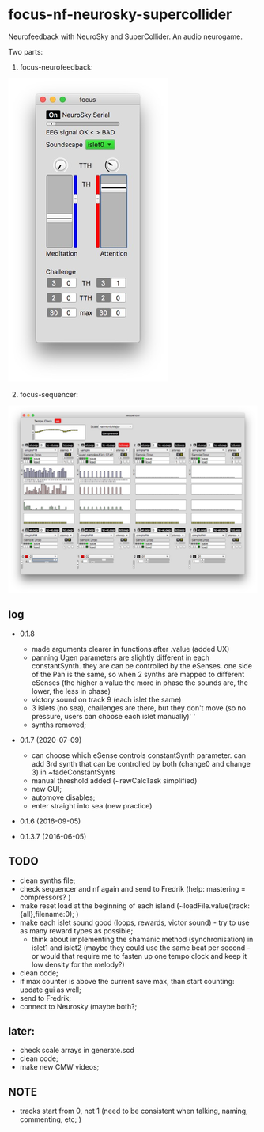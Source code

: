 # focus-nf-neurosky-supercollider

Neurofeedback with NeuroSky and SuperCollider. An audio neurogame.

Two parts:

1. focus-neurofeedback:

![screenshot](screenshot-focus-nf.jpg?raw=true "focus-nf")

2. focus-sequencer:

![screenshot](screenshot-focus-seq.jpg?raw=true "focus-sequencer")

## log
* 0.1.8
  - made arguments clearer in functions after .value (added UX)
  - panning Ugen parameters are slightly different in each constantSynth.  they are can be controlled by the eSenses.  one side of the Pan is the same, so when 2 synths are mapped to different eSenses (the higher a value the more in phase the sounds are, the lower, the less in phase)
  - victory sound on track 9 (each islet the same)
  - 3 islets (no sea), challenges are there, but they don't move (so no pressure, users can choose each islet manually)' '
  - synths removed;

* 0.1.7 (2020-07-09)
  - can choose which eSense controls constantSynth parameter.  can add 3rd synth that can be controlled by both (change0 and change 3) in ~fadeConstantSynts
  - manual threshold added (~rewCalcTask simplified)
  - new GUI;
  - automove disables;
  - enter straight into sea (new practice)
* 0.1.6 (2016-09-05)
* 0.1.3.7 (2016-06-05)

## TODO
- clean synths file;
- check sequencer and nf again and send to Fredrik (help: mastering = compressors? )
- make reset load at the beginning of each island (~loadFile.value(track:{all},filename:0); )
- make each islet sound good (loops, rewards, victor sound) - try to use as many reward types as possible;
  - think about implementing the shamanic method (synchronisation) in islet1 and islet2 (maybe they could use the same beat per second - or would that require me to fasten up one tempo clock and keep it low density for the melody?)
- clean code;
- if max counter is above the current save max, than start counting: update gui as well;
- send to Fredrik;
- connect to Neurosky (maybe both?;

## later:
- check scale arrays in generate.scd
- clean code;
- make new CMW videos;

## NOTE
- tracks start from 0, not 1 (need to be consistent when talking, naming, commenting, etc; )
